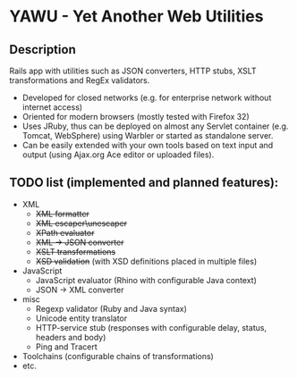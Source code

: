 YAWU - Yet Another Web Utilities
====

Description
---

Rails app with utilities such as JSON converters, HTTP stubs, XSLT transformations and RegEx validators.
* Developed for closed networks (e.g. for enterprise network without internet access)
* Oriented for modern browsers (mostly tested with Firefox 32)
* Uses JRuby, thus can be deployed on almost any Servlet container (e.g. Tomcat, WebSphere) using Warbler or started as standalone server.
* Can be easily extended with your own tools based on text input and output (using Ajax.org Ace editor or uploaded files).

TODO list (implemented and planned features):
---

- XML
  * ~~XML formatter~~
  * ~~XML escaper\unescaper~~
  * ~~XPath evaluator~~
  * ~~XML -> JSON converter~~
  * ~~XSLT transformations~~
  * ~~XSD validation~~ (with XSD definitions placed in multiple files)
- JavaScript
  * JavaScript evaluator (Rhino with configurable Java context)
  * JSON -> XML converter
- misc
  * Regexp validator (Ruby and Java syntax)
  * Unicode entity translator
  * HTTP-service stub (responses with configurable delay, status, headers and body)
  * Ping and Tracert
- Toolchains (configurable chains of transformations)
- etc.
